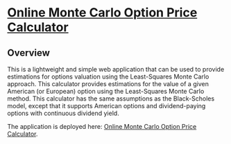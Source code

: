# [Online Monte Carlo Option Price Calculator](https://rogerli2020.github.io/Monte-Carlo-Option-Price-Calculator-Website/)

## Overview
This is a lightweight and simple web application that can be used to provide estimations for options valuation using the Least-Squares Monte Carlo approach. This calculator provides estimations for the value of a given American (or European) option using the Least-Squares Monte Carlo method. This calculator has the same assumptions as the Black-Scholes model, except that it supports American options and dividend-paying options with continuous dividend yield.

The application is deployed here: [Online Monte Carlo Option Price Calculator](https://rogerli2020.github.io/Monte-Carlo-Option-Price-Calculator-Website/).

